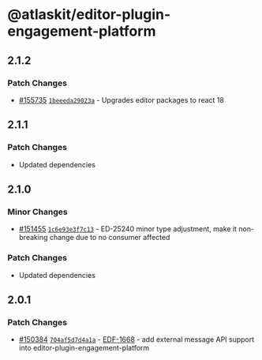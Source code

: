 # @atlaskit/editor-plugin-engagement-platform

## 2.1.2

### Patch Changes

- [#155735](https://stash.atlassian.com/projects/CONFCLOUD/repos/confluence-frontend/pull-requests/155735)
  [`1beeeda29023a`](https://stash.atlassian.com/projects/CONFCLOUD/repos/confluence-frontend/commits/1beeeda29023a) -
  Upgrades editor packages to react 18

## 2.1.1

### Patch Changes

- Updated dependencies

## 2.1.0

### Minor Changes

- [#151455](https://stash.atlassian.com/projects/CONFCLOUD/repos/confluence-frontend/pull-requests/151455)
  [`1c6e93e3f7c13`](https://stash.atlassian.com/projects/CONFCLOUD/repos/confluence-frontend/commits/1c6e93e3f7c13) -
  ED-25240 minor type adjustment, make it non-breaking change due to no consumer affected

### Patch Changes

- Updated dependencies

## 2.0.1

### Patch Changes

- [#150384](https://stash.atlassian.com/projects/CONFCLOUD/repos/confluence-frontend/pull-requests/150384)
  [`704af5d7d4a1a`](https://stash.atlassian.com/projects/CONFCLOUD/repos/confluence-frontend/commits/704af5d7d4a1a) -
  [EDF-1668](https://product-fabric.atlassian.net/browse/EDF-1668) - add external message API
  support into editor-plugin-engagement-platform
